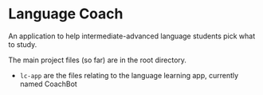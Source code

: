 # Language Coach

An application to help intermediate-advanced language students pick what to study.

The main project files (so far) are in the root directory.

* `lc-app` are the files relating to the language learning app, currently named CoachBot
